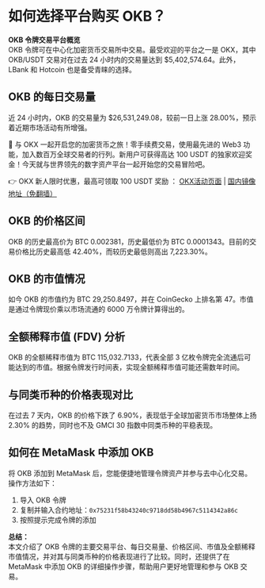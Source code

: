 # 如何选择平台购买 OKB？

**OKB 令牌交易平台概览**  
OKB 令牌可在中心化加密货币交易所中交易。最受欢迎的平台之一是 OKX，其中 OKB/USDT 交易对在过去 24 小时内的交易量达到 \$5,402,574.64。此外，LBank 和 Hotcoin 也是备受青睐的选择。

## OKB 的每日交易量  
近 24 小时内，OKB 的交易量为 \$26,531,249.08，较前一日上涨 28.00%，预示着近期市场活动有所增强。

🚀 与 OKX 一起开启您的加密货币之旅！零手续费交易，使用最先进的 Web3 功能，加入数百万全球交易者的行列。新用户可获得高达 100 USDT 的独家欢迎奖金！今天就与世界领先的数字资产平台一起开始您的交易冒险吧。

👉 OKX 新人限时优惠，最高可领取 100 USDT 奖励 ： [OKX活动页面](https://bit.ly/OKXe) | [国内镜像地址（免翻墙）](https://bit.ly/okX)

## OKB 的价格区间  
OKB 的历史最高价为 BTC 0.002381，历史最低价为 BTC 0.0001343。目前的交易价格比历史最高低 42.40%，而较历史最低则高出 7,223.30%。

## OKB 的市值情况  
如今 OKB 的市值约为 BTC 29,250.8497，并在 CoinGecko 上排名第 47。市值是通过令牌现价乘以市场流通的 6000 万令牌计算得出的。

## 全额稀释市值 (FDV) 分析  
OKB 的全额稀释市值为 BTC 115,032.7133，代表全部 3 亿枚令牌完全流通后可能达到的市值。根据令牌发行时间表，实现全额稀释市值可能还需数年时间。

## 与同类币种的价格表现对比  
在过去 7 天内，OKB 的价格下跌了 6.90%，表现低于全球加密货币市场整体上扬 2.30% 的趋势，同时也不及 GMCI 30 指数中同类币种的平稳表现。

## 如何在 MetaMask 中添加 OKB  
将 OKB 添加到 MetaMask 后，您能便捷地管理令牌资产并参与去中心化交易。操作方法如下：  
1. 导入 OKB 令牌  
2. 复制并输入合约地址：`0x75231f58b43240c9718dd58b4967c5114342a86c`  
3. 按照提示完成令牌的添加

**总结：**  
本文介绍了 OKB 令牌的主要交易平台、每日交易量、价格区间、市值及全额稀释市值情况，并对其与同类币种的价格表现进行了比较。同时，还提供了在 MetaMask 中添加 OKB 的详细操作步骤，帮助用户更好地管理和参与 OKB 交易。